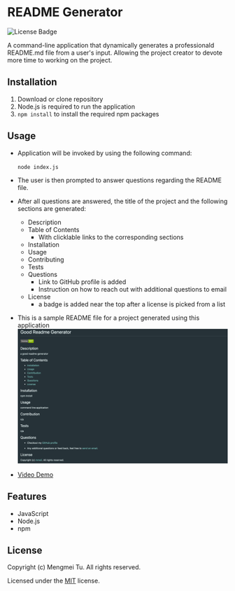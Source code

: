 # README Generator

![License Badge](https://img.shields.io/github/license/mmeii/9-good-readme-generator)

A command-line application that dynamically generates a professionald README.md file from a user's input. Allowing the project creator to devote more time to working on the project.

## Installation

1. Download or clone repository
2. Node.js is required to run the application
3. `npm install` to install the required npm packages

## Usage

* Application will be invoked by using the following command:
  
  `node index.js`

* The user is then prompted to answer questions regarding the README file.
* After all questions are answered, the title of the project and the following sections are generated:
  * Description
  * Table of Contents
    * With clicklable links to the corresponding sections
  * Installation
  * Usage
  * Contributing
  * Tests
  * Questions
    * Link to GitHub profile is added
    * Instruction on how to reach out with additional questions to email
  * License 
    * a badge is added near the top after a license is picked from a list
  
* This is a sample README file for a project generated using this application
  ![Sample Readme.md File](Assets/readme-demo-sample.png)
  
* [Video Demo](https://drive.google.com/file/d/1cGWd1fgF_1T1bOfJ3wUZ5JSAclSKkKev/view)


## Features

* JavaScript
* Node.js
* npm

## License

  Copyright (c) Mengmei Tu. All rights reserved.
  
  Licensed under the [MIT](LICENSE) license.
